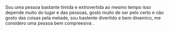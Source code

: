   Sou uma pessoa bastante tímida e extrovertida ao mesmo tempo  isso depende muito do lugar e das pessoas, gosto muito de ser pelo certo e não  gosto das coisas pela metade, sou bastente divertido e bem dinamico, me considero uma pessoa bem compreesiva .
